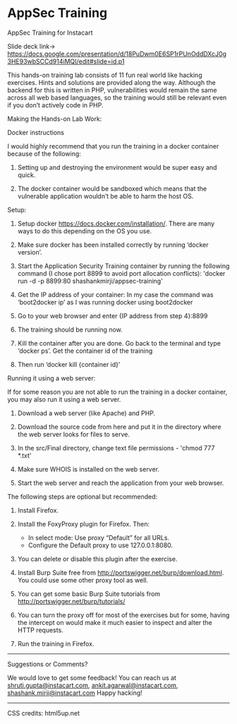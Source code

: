 # AppSec Training
AppSec Training for Instacart

Slide deck link-> https://docs.google.com/presentation/d/18PuDwm0E6SP1rPUnOddDXcJ0g3HE93wbSCCd914iMQI/edit#slide=id.p1

This hands-on training lab consists of 11 fun real world like hacking exercises. Hints and solutions are provided along the way. Although the backend for this is written in PHP, vulnerabilities would remain the same across all web based languages, so the training would still be relevant even if you don’t actively code in PHP. 

Making the Hands-on Lab Work:

Docker instructions

I would highly recommend that you run the training in a docker container because of the following:

1. Setting up and destroying the environment would be super easy and quick.

2. The docker container would be sandboxed which means that the vulnerable application wouldn’t be able to harm the host OS.


Setup:

1. Setup docker https://docs.docker.com/installation/. There are many ways to do this depending on the OS you use.

2. Make sure docker has been installed correctly by running ‘docker version’.

3. Start the Application Security Training container by running the following command (I chose port 8899 to avoid port allocation conflicts):
    'docker run -d -p 8899:80 shashankmirji/appsec-training'

4. Get the IP address of your container:
    In my case the command was ‘boot2docker ip’ as I was running docker using boot2docker

5. Go to your web browser and enter {IP address from step 4}:8899

6. The training should be running now.
	
7. Kill the container after you are done.
    Go back to the terminal and type ‘docker ps’. Get the container id of the training

8. Then run ‘docker kill {container id}’


Running it using a web server:

If for some reason you are not able to run the training in a docker container, you may also run it using a web server. 

1. Download a web server (like Apache) and PHP.

2. Download the source code from here and put it in the directory where the web server looks for files to serve.

3. In the src/Final directory, change text file permissions - 'chmod 777 *.txt'

4. Make sure WHOIS is installed on the web server.

5. Start the web server and reach the application from your web browser.


The following steps are optional but recommended:

1. Install Firefox.

2. Install the FoxyProxy plugin for Firefox. Then: 
    - In select mode: Use proxy “Default” for all URLs. 
    - Configure the Default proxy to use 127.0.0.1:8080. 

3. You can delete or disable this plugin after the exercise.

4. Install Burp Suite free from http://portswigger.net/burp/download.html. You could use some other proxy tool as well.

5. You can get some basic Burp Suite tutorials from http://portswigger.net/burp/tutorials/

6. You can turn the proxy off for most of the exercises but for some, having the intercept on would make it much easier to inspect and alter the HTTP requests.

7. Run the training in Firefox.

---
Suggestions or Comments? 

We would love to get some feedback! You can reach us at shruti.gupta@instacart.com, ankit.agarwal@instacart.com, shashank.mirji@instacart.com Happy hacking!


---
CSS credits: html5up.net
